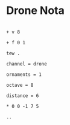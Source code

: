# Drone Nota

```scenario oscilla

+ v 8

+ f 0 1

tew .

channel = drone

ornaments = 1

octave = 8

distance = 6

* 0 0 -1 7 5

..

```
